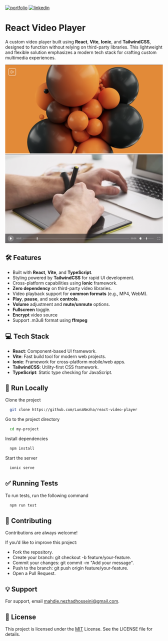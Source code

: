 [![portfolio](https://img.shields.io/badge/my_portfolio-000?style=for-the-badge&logo=ko-fi&logoColor=white)](https://lunanezha.com/)
[![linkedin](https://img.shields.io/badge/linkedin-0A66C2?style=for-the-badge&logo=linkedin&logoColor=white)](www.linkedin.com/in/luna-nezha/)

# **React Video Player**

A custom video player built using **React**, **Vite**, **Ionic**, and **TailwindCSS**, designed to function without relying on third-party libraries. This lightweight and flexible solution emphasizes a modern tech stack for crafting custom multimedia experiences.

![App Screenshot](src/assets/images/screenshot-1.png)
![App Screenshot](src/assets/images/screenshot-2.png)

## 🛠 **Features**

- Built with **React**, **Vite**, and **TypeScript**.
- Styling powered by **TailwindCSS** for rapid UI development.
- Cross-platform capabilities using **Ionic** framework.
- **Zero dependency** on third-party video libraries.
- Video playback support for **common formats** (e.g., MP4, WebM).
- **Play**, **pause**, and seek **controls**.
- **Volume** adjustment and **mute/unmute** options.
- **Fullscreen** toggle.
- **Encrypt** video source
- Support .m3u8 format using **ffmpeg**

## 💻 **Tech Stack**

- **React**: Component-based UI framework.
- **Vite**: Fast build tool for modern web projects.
- **Ionic**: Framework for cross-platform mobile/web apps.
- **TailwindCSS**: Utility-first CSS framework.
- **TypeScript**: Static type checking for JavaScript.

## 🚀 **Run Locally**

Clone the project

```bash
  git clone https://github.com/LunaNezha/react-video-player
```

Go to the project directory

```bash
  cd my-project
```

Install dependencies

```bash
  npm install
```

Start the server

```bash
  ionic serve
```

## ✅ **Running Tests**

To run tests, run the following command

```bash
  npm run test
```

## 🤝 **Contributing**

Contributions are always welcome!

If you’d like to improve this project:

- Fork the repository.
- Create your branch: git checkout -b feature/your-feature.
- Commit your changes: git commit -m "Add your message".
- Push to the branch: git push origin feature/your-feature.
- Open a Pull Request.

## 💡 **Support**

For support, email mahdie.nezhadhosseini@gmail.com.

## 📝 **License**

This project is licensed under the
[MIT](https://choosealicense.com/licenses/mit/) License. See the LICENSE file for details.
